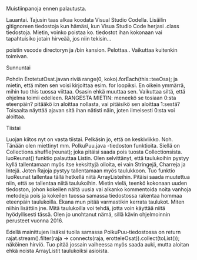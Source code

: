 Muistiinpanoja ennen palautusta.

Lauantai. Tajusin taas alkaa koodata Visual Studio Codella. Lisäilin gitignoreen tiedostoja kun hämäsi, kun Visua Studio Code herjasi .class tiedostoja. Mietin, voinko poistaa ko. tiedostot ihan kokonaan vai tapahtuisiko jotain hirveää, jos niin tekisin...

poistin vscode directoryn ja /bin kansion. Pelottaa.. Vaikuttaa kuitenkin toimivan. 

Sunnuntai

Pohdin ErotetutOsat.javan riviä range(0, koko).forEach(this::teeOsa); ja mietin, että miten sen voisi kirjoittaa esim. for loopiksi. En oikein ymmärrä, mihin tuo this tuossa viittaa. Osasin ehkä muuttaa sen. Vaikuttaa siltä, että ohjelma toimii edelleen. 
RANGESTA MIETIN: meneekö se tosiaan 0:sta eteenpäin? pitääkö i:n aloittaa nollasta, vai pitäisikö sen aloittaa 1:sestä? Toisaalta näyttää ajavan sitä ihan nätisti näin, joten ilmeisesti 0:sta voi aloittaa. 

Tiistai

Luojan kiitos nyt on vasta tiistai. Pelkäsin jo, että on keskiviikko. Noh. Tänään olen miettinyt mm. PolkuPuu.java -tiedoston funktioita. Siellä on Collections.shuffle(reunat); joka pitäisi saada pois tuosta Collectionsista. luoReunat() funktio palauttaa Listin. Olen selvittänyt, että taulukoihin pystyy kyllä tallentamaan myös itse keksittyjä olioita, ei vain Stringejä, Charreja ja Intejä. Joten Rajoja pystyy tallentamaan myös taulukkoon. Tuo funktio luoReunat tallentaa tällä hetkellä niitä ArrayListeihin. Pitäisi saada muutettua niin, että se tallentaa niitä taulukoihin. Mietin vielä, teenkö kokonaan uuden tiedoston, johon kokeilen näitä uusia vai alkanko kommentoida noita vanhoja metodeja pois ja kokeilen tuossa samassa tiedostossa rakentaa hommaa eteenpäin taulukoilla. Ekana mun pitää varmastikin kerrata taulukot. Miten niihin lisättiin jne. Mitä taulukoilla voi tehdä, jotta voin käyttää niitä hyödyllisesti tässä. Olen jo unohtanut nämä, sillä kävin ohjelmoinnin perusteet vuonna 2016. 

Edellä mainittujen lisäksi tuolla samassa PolkuPuu-tiedostossa on return rajat.stream().filter(raja -> connects(raja, erotteleOsat)).collect(toList()); näköinen hirviö. Tuo pitää jossain vaiheessa myös saada auki, mutta aloitan ehkä noista ArrayListit taulukoiksi asioista. 
